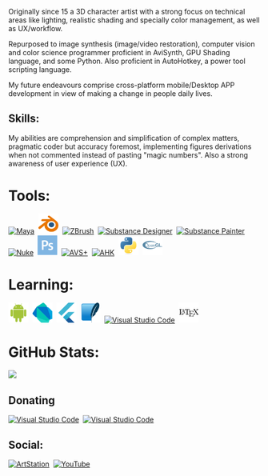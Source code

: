 Originally since 15 a 3D character artist with a strong focus on technical areas like lighting, realistic shading and specially color management, as well as UX/workflow.

Repurposed to image synthesis (image/video restoration), computer vision and color science programmer proficient in AviSynth, GPU Shading language, and some Python. Also proficient in AutoHotkey, a power tool scripting language.

My future endeavours comprise cross-platform mobile/Desktop APP development in view of making a change in people daily lives.

## Skills:
My abilities are comprehension and simplification of complex matters, pragmatic coder but accuracy foremost, implementing figures derivations when not  commented instead of pasting "magic numbers". Also a strong awareness of user experience (UX).

# Tools:
<p>
<a href="https://www.autodesk.com/products/maya/overview" target="_blank" rel="noreferrer"><img src="https://damassets.autodesk.net/content/dam/autodesk/www/product-imagery/badge-75x75/simplified-badges/maya-2023-simplified-badge-75x75.png" title="Maya" alt="Maya" width="40" height="40"/></a>&nbsp;
<a href="https://www.blender.org" target="_blank" rel="noreferrer"><img src="https://github.com/devicons/devicon/blob/master/icons/blender/blender-original.svg" title="Blender" alt="Blender" width="40" height="40"/></a>&nbsp;
<a href="https://www.maxon.net/en/zbrush" target="_blank" rel="noreferrer"><img src="https://logoeps.com/wp-content/uploads/2012/11/zbrush-vector-logo.png" title="ZBrush" alt="ZBrush" width="40" height="40"/></a>&nbsp;
<a href="https://www.adobe.com/products/substance3d-designer.html" target="_blank" rel="noreferrer"><img src="https://www.adobe.com/content/dam/cc/icons/ds_appicon_256.svg" title="Substance" alt="Substance Designer" width="40" height="40"/></a>&nbsp;
<a href="https://www.adobe.com/products/substance3d-painter.html" target="_blank" rel="noreferrer"><img src="https://www.adobe.com/content/dam/cc/icons/pt_appicon_256.svg" title="Substance" alt="Substance Painter" width="40" height="40"/></a>&nbsp;
<a href="https://www.foundry.com/products/nuke-family/nuke" target="_blank" rel="noreferrer"><img src="https://www.metvid.com/upload/36054216-TheFoundryLogo.png" title="Nuke" alt="Nuke" width="40" height="40"/></a>&nbsp;
<a href="https://www.adobe.com/uk/products/photoshop.html" target="_blank" rel="noreferrer"><img src="https://github.com/devicons/devicon/blob/master/icons/photoshop/photoshop-plain.svg" title="Photoshop" alt="Photoshop" width="40" height="40"/></a>&nbsp;
<a href="https://avs-plus.net" target="_blank" rel="noreferrer"><img src="https://avisynthplus.readthedocs.io/en/3.6/_static/DocIcon-Large.svg" title="AVS+" alt="AVS+" width="40" height="40"/></a>&nbsp;
<a href="https://www.autohotkey.com" target="_blank" rel="noreferrer"><img src="https://upload.wikimedia.org/wikipedia/commons/5/5e/Modern_AutoHotkey_Logo_(no_text).svg" title="AHK" alt="AHK" width="40" height="40"/></a>&nbsp;
<a href="https://www.python.org" target="_blank" rel="noreferrer"><img src="https://github.com/devicons/devicon/blob/master/icons/python/python-original.svg" title="Python" alt="Python" width="40" height="40"/></a>&nbsp;
<a href="https://www.opengl.org" target="_blank" rel="noreferrer"><img src="https://github.com/devicons/devicon/blob/master/icons/opengl/opengl-plain.svg" title="OpenGL" alt="OpenGL" width="40" height="40"/></a>&nbsp;
</p>

# Learning:
<p>
<a href="https://www.android.com" target="_blank" rel="noreferrer"><img src="https://github.com/devicons/devicon/blob/master/icons/android/android-plain.svg" title="Android" alt="Android" width="40" height="40"/></a>&nbsp;
<a href="https://dart.dev" target="_blank" rel="noreferrer"><img src="https://github.com/devicons/devicon/blob/master/icons/dart/dart-original.svg" title="Dart" alt="Dart" width="40" height="40"/></a>&nbsp;
<a href="https://flutter.dev" target="_blank" rel="noreferrer"><img src="https://github.com/devicons/devicon/blob/master/icons/flutter/flutter-original.svg" title="Flutter" alt="Flutter" width="40" height="40"/></a>&nbsp;
<a href="https://www.sqlite.org/index.html" target="_blank" rel="noreferrer"><img src="https://github.com/devicons/devicon/blob/master/icons/sqlite/sqlite-original.svg" title="SQLite" alt="SQLite" width="40" height="40"/></a>&nbsp;
<a href="https://code.visualstudio.com/" target="_blank" rel="noreferrer"><img src="https://user-images.githubusercontent.com/25181517/192108891-d86b6220-e232-423a-bf5f-90903e6887c3.png" width="36" height="36" alt="Visual Studio Code" title="Visual Studio Code"/></a>&nbsp;
<a href="https://www.latex-project.org" target="_blank" rel="noreferrer"><img src="https://github.com/devicons/devicon/blob/master/icons/latex/latex-original.svg" title="LaTEX" alt="LaTEX" width="40" height="40"/></a>&nbsp;
</p>

# GitHub Stats:
![](https://github-readme-stats.vercel.app/api?username=Dogway&theme=vue-dark&hide_border=false&include_all_commits=true&count_private=false) 

  ## Donating
<p>
  <a href="https://paypal.me/UozaStudio" target="_blank" rel="noreferrer"><img src="https://upload.wikimedia.org/wikipedia/commons/3/31/PayPal_Logo2014.svg" width="36" height="36" alt="Visual Studio Code" title="Visual Studio Code"/></a>&nbsp;
<a href="https://ko-fi.com/dogway" target="_blank" rel="noreferrer"><img src="https://github.githubassets.com/images/modules/site/icons/funding_platforms/ko_fi.svg" width="36" height="36" alt="Visual Studio Code" title="Visual Studio Code"/></a>&nbsp;
</p>

## Social:
<p>
<a href="http://www.artstation.com/dogway" target="_blank" rel="noreferrer"><img src="https://www.artstation.com/assets/logo-da586a7166dda92ede057f15b12c0e8c.svg" title="ArtStation" alt="ArtStation" width="110" height="20"/></a>&nbsp;
<a href="https://youtube.com/@suupaauozaden3463" target="_blank" rel="noreferrer"><img src="https://img.shields.io/badge/YouTube-%23FF0000.svg?logo=YouTube&logoColor=white" title="YouTube" alt="YouTube" width="75" height="20"/></a>&nbsp;
</p>
